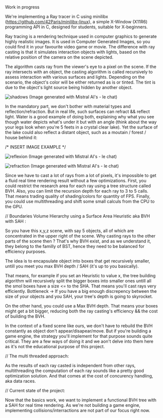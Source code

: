 Work in progress

We're implementing a Ray tracer in C using minilibx (https://github.com/42Paris/minilibx-linux), a simple X-Window (X11R6) programming API in C, designed for students, suitable for X-beginners.

Ray tracing is a rendering technique used in computer graphics to generate highly realistic images. It is used in Computer Generated Images, so you could find it in your favourite video game or movie.
The difference with ray casting is that it simulates interaction objects with lights, based on the relative position of the camera on the scene depicted.

The algorithm casts ray from the viewer's eye to a pixel on the scene. If the ray intersects with an object, the casting algorithm is called recursively to assess interaction with various surfaces and lights.
Depending on the scenario, the object's color will be either returned as is or tinted. The tint is due to the object's light source being hidden by another object.

![shadows](https://github.com/user-attachments/assets/ee537f9f-ac8d-43eb-9b63-c0cdfa379440)
(Image generated with Mistral AI's - le chat)

In the mandatory part, we don't bother with material types and reflection/refraction. But in real life, such surfaces can refract && reflect light.
Water is a good example of doing both, explaining why what you see though water depicts what's under it but with an angle (think about the way your legs look when you're 5 feets in a crystal clear lake).
Yet the surface of the lake could also reflect a distant object, such as a moutain / forest / house behind it:

/*
  INSERT IMAGE EXAMPLE
*/

![reflexion](https://github.com/user-attachments/assets/b877cb73-a383-487b-ba4a-a4e47aafd0b8)
(Image generated with Mistral AI's - le chat)

![refraction](https://github.com/user-attachments/assets/9c6bc177-0e42-48e1-98da-94b6627e1e26)
(Image generated with Mistral AI's - le chat)

Since we have to cast a lot of rays from a lot of pixels, it's impossible to get a fluid real time rendering result without a few optimizations. First, you could restrict the research area for each ray using a tree
structure called BVH. Also, you can limit the recursion depth for each ray to 3 to 5 calls. That means trading quality of shading/colors for quantity of FPS. Finally, you could use multithreading and shift some small
calculs from the CPU to the GPU.

//
Boundaries Volume Hierarchy using a Surface Area Heuristic aka BVH with SAH :

So you have this x,y,z scene, with say 5 objects, all of which are concentrated in the upper right of the scene. Why casting rays to the other parts of the scene then ?
That's why BVH exist, and as we understand it, they belong to the familly of BST, hence they need to be balanced for efficiency purposes.

The idea is to encapsulate object into boxes that get recursively smaller, untill you meet you max BVH depth / SAH (it's up to you basically). 

That means, for example if you set an Heuristic to value x, the tree building algorithm will recursively split the bigger boxes into smaller ones untill all the smol boxes
have a size <= to the SHA. That means you'll cast rays very efficiently.
Bottleneck -> If you have a big enough discrepency between the size of your objects and you SAH, your tree's depth is going to skyrocket.

On the other hand, you could use a Max BVH depth. That means your boxes might get a bit bigger, reducing both the ray casting's efficiency && the cost of building the BVH.

In the context of a fixed scene like ours, we don't have to rebuild the BVH constantly as object don't appear/disapear/move. But if you're building a game engine, the strategy
you'll implement for that purpose sounds quite critical. They are a few ways of doing it and we aon't delve into them here as it's not the educational purpose of this project.

//
The multi threaded approach:

As the results of each ray casted is independent from other rays, multithreading the computation of each ray sounds like a pretty good optimization solution. And that comes at the
cost of concurency handling, aka data races.


//
Current state of the project:

Now that the basics work, we want to implement a functional BVH tree with a SAH for real time rendering. As we're not building a game engine, implementing collisions/interractions
are not part of our focus right now.
